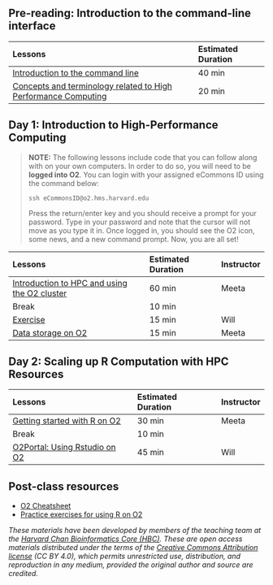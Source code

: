 
## Pre-reading: Introduction to the command-line interface

| Lessons            | Estimated Duration |
|:------------------------|:----------|
|[Introduction to the command line](../lessons/01_the_filesystem.md)| 40 min |
|[Concepts and terminology related to High Performance Computing](https://hbctraining.github.io/Shell-for-bioinformatics/lessons/08_HPC_intro_and_terms.html) | 20 min |


## Day 1: Introduction to High-Performance Computing

> **NOTE:** The following lessons include code that you can follow along with on your own computers. In order to do so, you will need to be **logged into O2**. You can login with your assigned eCommons ID using the command below:
> 
> `ssh eCommonsID@o2.hms.harvard.edu` 
> 
> Press the return/enter key and you should receive a prompt for your password. Type in your password and note that the cursor will not move as you type it in. Once logged in, you should see the O2 icon, some news, and a new command prompt. Now, you are all set!



| Lessons            | Estimated Duration | Instructor |
|:------------------------|:----------|:----------|
|[Introduction to HPC and using the O2 cluster](https://github.com/hbctraining/Intro-to-Unix-QMB/raw/master/slides/HPC_intro_O2_October2024_BMI713.pdf) |60 min | Meeta |
| Break | 10 min | |
|[Exercise](../lessons/sbatch_Rexercise.md) |15 min | Will |
|[Data storage on O2](https://github.com/hbctraining/Intro-to-Unix-QMB/raw/master/slides/HPC_intro_O2_October2024_BMI713.pdf) |15 min | Meeta |


## Day 2: Scaling up R Computation with HPC Resources

| Lessons            | Estimated Duration | Instructor |
|:------------------------|:----------|:----------|
|[Getting started with R on O2](../lessons/R_libraries_on_O2.md) | 30 min |  Meeta |
| Break | 10 min | |
|[O2Portal: Using Rstudio on O2](../lessons/R_studio_on_02.md) | 45 min | Will |


## Post-class resources
* [O2 Cheatsheet](../O2_cheatsheet.pdf)
* [Practice exercises for using R on O2](../lessons/R_on_O2_class_exercises.md)

*These materials have been developed by members of the teaching team at the [Harvard Chan Bioinformatics Core (HBC)](http://bioinformatics.sph.harvard.edu/). These are open access materials distributed under the terms of the [Creative Commons Attribution license](https://creativecommons.org/licenses/by/4.0/) (CC BY 4.0), which permits unrestricted use, distribution, and reproduction in any medium, provided the original author and source are credited.*
